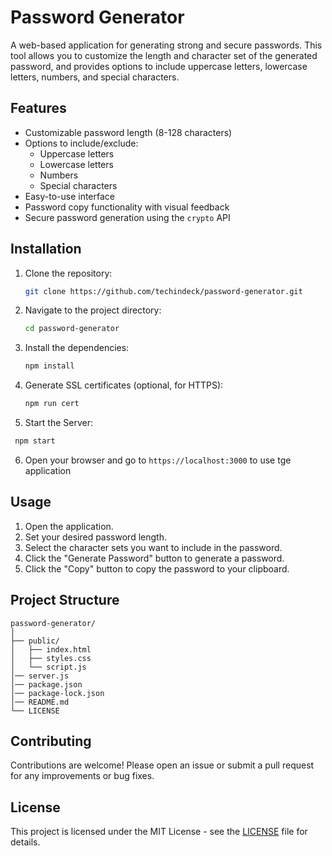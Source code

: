 # Password Generator

A web-based application for generating strong and secure passwords. This tool allows you to customize the length and character set of the generated password, and provides options to include uppercase letters, lowercase letters, numbers, and special characters.

## Features

- Customizable password length (8-128 characters)
- Options to include/exclude:
  - Uppercase letters
  - Lowercase letters
  - Numbers
  - Special characters
- Easy-to-use interface
- Password copy functionality with visual feedback
- Secure password generation using the `crypto` API

<!-- ## Live Demo

Check out the live demo [here](https://spdocumentad.github.io/password-generator). -->

## Installation

1. Clone the repository:
   ```bash
   git clone https://github.com/techindeck/password-generator.git
   ```

2. Navigate to the project directory:

   ```bash
   cd password-generator
   ```

3. Install the dependencies:

    ```bash
   npm install
   ```

4. Generate SSL certificates (optional, for HTTPS):

    ```bash
   npm run cert
   ```

5. Start the Server:

  ```bash
   npm start
   ```

6. Open your browser and go to `https://localhost:3000` to use tge application

## Usage

1. Open the application.
2. Set your desired password length.
3. Select the character sets you want to include in the password.
4. Click the "Generate Password" button to generate a password.
5. Click the "Copy" button to copy the password to your clipboard.

## Project Structure

```
password-generator/
│
├── public/
│   ├── index.html
│   ├── styles.css
│   └── script.js
│── server.js
│── package.json
│── package-lock.json
│── README.md
└── LICENSE

```

## Contributing

Contributions are welcome! Please open an issue or submit a pull request for any improvements or bug fixes.

## License

This project is licensed under the MIT License - see the [LICENSE](https://github.com/techindeck/password-generator/blob/master/LICENSE) file for details.
